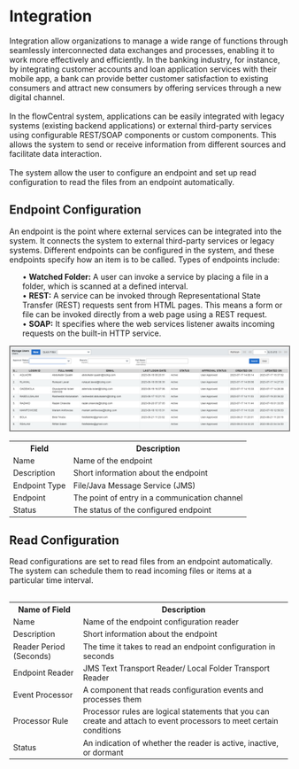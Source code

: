 # Integration
Integration allow organizations to manage a wide range of functions through seamlessly interconnected data exchanges and processes, enabling it to work more effectively and efficiently.  In the banking industry, for instance, by integrating customer accounts and loan application services with their mobile app, a bank can provide better customer satisfaction to existing consumers and attract new consumers by offering services through a new digital channel.<br><br>
In the flowCentral system, applications can be easily integrated with legacy systems (existing backend applications) or external third-party services using configurable REST/SOAP components or custom components. This allows the system to send or receive information from different sources and facilitate data interaction.<br><br>
The system allow the user to configure an endpoint and set up read configuration to read the files from an endpoint automatically.

## Endpoint Configuration
An endpoint is the point where external services can be integrated into the system. It connects the system to external third-party services or legacy systems. Different endpoints can be configured in the system, and these endpoints specify how an item is to be called. Types of endpoints include:
<ul>
    •	<b>Watched Folder:</b>  A user can invoke a service by placing a file in a folder, which is scanned at a defined interval.<br> 
    •	<b>REST:</b> A service can be invoked through Representational State Transfer (REST) requests sent from HTML pages. This          means a form or file can be invoked directly from a web page using a REST request.<br>
    •	<b>SOAP:</b> It specifies where the web services listener awaits incoming requests on the built-in HTTP service.<br>
</ul>
<img src="images/end_user_images/user_grid.png" alt="User form" style="border: 2px solid  gray;"><br>
<table>
    <tr>
        <th>Field</th>
        <th>Description</th>
    </tr>
    <tr>
        <td>Name</td>
        <td>Name of the endpoint</td>
    </tr>
    <tr>
        <td>Description</td>
        <td>Short information about the endpoint</td>
    </tr>
    <tr>
        <td>Endpoint Type</td>
        <td>File/Java Message Service (JMS)</td>
    </tr>
    <tr>
        <td>Endpoint</td>
        <td>The point of entry in a communication channel</td>
    </tr>
    <tr>
        <td>Status</td>
        <td>The status of the configured endpoint</td>
    </tr>
</table>

## Read Configuration
Read configurations are set to read files from an endpoint automatically. The system can schedule them to read incoming files or items at a particular time interval.<br><br>

<table id="myTable">
  <tr>
    <th>Name of Field</th>
    <th>Description</th>
  </tr>
  <tr>
    <td>Name</td>
    <td>Name of the endpoint configuration reader</td>
  </tr>
  <tr>
    <td>Description</td>
    <td>Short information about the endpoint</td>
  </tr>
  <tr>
    <td>Reader Period (Seconds)</td>
    <td>The time it takes to read an endpoint configuration in seconds</td>
  </tr>
  <tr>
    <td>Endpoint Reader</td>
    <td>JMS Text Transport Reader/ Local Folder Transport Reader</td>
  </tr>
  <tr>
    <td>Event Processor</td>
    <td>A component that reads configuration events and processes them</td>
  </tr>
  <tr>
    <td>Processor Rule</td>
    <td>Processor rules are logical statements that you can create and attach to event processors to meet certain conditions</td>
  </tr>
  <tr>
    <td>Status</td>
    <td>An indication of whether the reader is active, inactive, or dormant</td>
  </tr>
</table>
